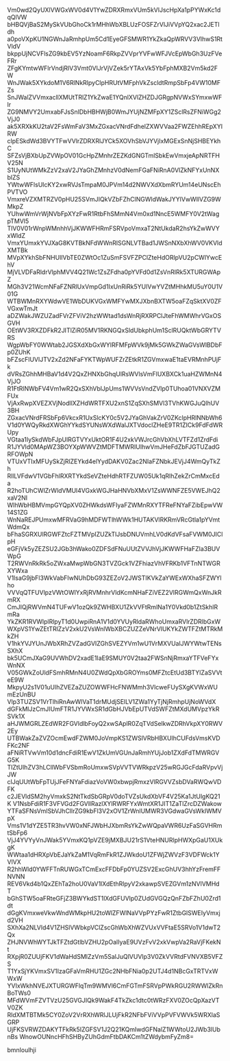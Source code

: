 Vm0wd2QyUXlVWGxWV0d4V1YwZDRXRmxVUm5kVlJscHpXa1pPYWxKc1dqQlVW
bHBQVjBaS2MySkVUbGhoCk1rMHhWbXBLUzFOSFZrVlJiVVpYQ2xac2JETldh
a0poVXpKU1NGWnJaRmhpUm5Cd1EyeGFSMWR1YkZkaQpWRVV3VlhwS1RtVldV
bkppUjNCVFlsZG9kbEV5YzNoamF6RkpZVVprYVFwWFJVcEpWbGh3UzFVeFRr
ZFgKYmtwWFlrVndjRlV3Vmt0VlJrVjVZek5rYTAxVk5YbFphMXB2Vm5kd2FW
WnJWak5XYkdoM1V6RlNkRlpyClpHRUtVMFphVkZscldtRmpSbFp4VW10MFZs
SnJWalZVVmxacllXMUtTRlZ1YkZwaE1YQnlXVlZHZDJGRgpNVWxSYmxwWFlr
ZG9NMVY2UmxabFJsSnlDbHBHWjB0WmJYUjNZMFpXY1ZSclRsZFNiWGg2VjJ0
ak5XRXkKU2taV2FsWmFaV3MxZGxacVNrdFdhelZXWVVaa2FWZEhhREpXYlRW
clpESkdWd3BVYTFwVVlrZDRXRlJYCk5XOVhSbVJYVjIxMGExSnNjSHBEYkhC
SFZsVjBXbUpZVWpOV01GcHpZMnhrZEZKdGNGTmlSbkEwVmxjeApNRTFHV25N
S1UyNUtWMkZzV2xaV2JYaGhZMnhzV0dNemFGaFNiRnA0VlZkNFYxUnNXblZS
YWtwWFlsUlcKY2xwRVJsTmpaM0JPVm14d2NWVXdXbmRYUm14eUNscEhPVTVO
VmxreVZXMTRZV0pHU25SVmJIQkVZbFZhClNGWldWakJYYlVwWllVZG9WMkpZ
YUhwWmVrWjNVbFpXYzFwR1RtbFhSMmN4Vm0xd1NncE5WMFY0V2tWagpTMVl5
TlV0V01rWnpWMnhhVjJKWWFHRmFSRVpoVmxaT2NtUkdaR2hsYkZwWVYxWldZ
VmxYUmxkYVJXaG8KVTBkNFdWWnRlSGNLVTBad1JWSnNXbXhWV0VKVldXMTBk
MVpXYkhSbFNHUllVbTE0ZWtOc1ZuSmFSVFZPClZteHdORlpVU2pCWlYwcEhV
MjVLVDFaRldrVlphMVV4Q21Wc1ZsZFdha0pYVFd0d1ZsVnRlRk5XTURGWApZ
MGh3V21WcmNFaFZNRlUxVmpGd1IxUnRiRk5YUlVwYVZtMHhkMU5uY0U1V01G
WTBWMnRXYWdwVE1WbDUKVGxWMFYwMXJXbnBXTW5oaFZqSktXV0ZFVGxwTmJt
aDZWakJWZUZadFVrZFViV2hzWWtad1dsWnRjRXRPClJteFhWMWhrVGxOSGVH
OEtWV3RXZDFkR2JITlZiR05MV1RKNGQxSldUbkphUm1SclRUQktWbGRYTVRS
WgpWbFY0WWtab2JGSXdXbGxWYlRFMFpWVk9jMk5GWkZWaGVsWlBDbFp0ZUhK
bFZscFlUVlJTV2xZd2NFaFYKTWpWUFZrZEtkR1ZGVmxwaE1taEVRMnhPUjFk
dVRsZGhhMHBaV1d4V2QxZHNXbGhqUlRsWVlsVmFlUXBXCk1uaHZWMnN4VjJO
R1FtRlNWbFV4Vm1wR2QxSXhVblJpUms1WVVsVndZVlp0TUhoa01VNXVZMFUx
VjAxRwpXVEZXVjNodllXZHdWRTFXU2xnS1ZqSXhSMVl3TVhKWGJuQlhUV3BH
ZGxacVNrdFRSbFp6VkcxR1UxSlcKY0c5V2JYaGhVakZrV0ZKclpHRlNNbWh6
V1d0YWQyRkdXWGhYYkdSYUNsWXdWalJXTVdoclZHeE9TR1ZICk9FdFdWRUpy
VGtaa1IySkdWbFJpUlRGTVYxUktOR1F4U2xkVWJrcGhVbXhLVTFZd1ZrdFdi
R1JYVld0MApWZ3BOYXpWWVZtMDFTMWRIUlhwVmJHeFdZbFJGTUZadGRFOWpN
VTUxVTIxMFUySkZjRlZEYkd4elYydDAKV0Zac2NIaFZNbkJEVjJ4WmQyTkZh
RllLVFdwV1VGbFhlRXRTYkdSeVZteHdhRTFZUW05Uk1qRlhZekZrCmMxcEda
R2hoTUhCWlZrWldVMUl4VGxkWGJHaHNVbXMxV1ZsWWNFZE5VWEJhQ2xaV2NI
WlhWbHBMVmpGYQpXV0ZHWkdsWFIyaFZWMnRXYTFReFNYaFZibEpwVW14S1ZG
WnNaREJPUmxwMFRVaG9hMDFWTlhWWk1HUTAKVlRKRmVRcGtla1pYVmtWdmQx
bFhaSGRXUlRGWFZtcFZTMVpIZUZkTlJsbDNUVmhLV0dKdVFsaFVWM0JIClpH
eGFjVk5yZEZSU2JGb3hWako0ZDFSdFNuUUtZVVJhVjJKWWFHaFZla3BUVWpG
T2RWVnRkRk5oZWxaMwpWbGN3TVZGck1VZFhiazVhVFRKb1VFTnNTWGRXYWxa
V1lsaG9jbFl3WkVabFIwNUhDbG93ZEZoV2JWSTIKVkZaYWExWXhaSFZWYlho
VVVqQTFUVlpzVWtOWlYxRjRVMnhrVldKcmNHaFZiVEZ2VlRGWmQxWnJkRmRX
CmJIQjRWVmN4TUFwV1ozQk9ZWHBXU1ZkVVFtRmlNa1Y0Vkd0b1ZtSkhlRmRa
YkZKR1RVWlplRlpyT1d0UwpiRnA1V1d0YVUyRldaRWhoUmxaRVlrZDRlbGxW
WXpVS1YwZEtTRlZzV2xkU2VsWnlWbXBCZUZZeVNrVlUKYkZWTFZtMTRkMkZH
V1hkYVJYUnJWbXRhZVZadGVIZGhSVEZYVm1wU1VrMXVUalJWYWtwTENsSXhX
bk5UCmJXaG9UVWhDV2xadE1IaE9SMUY0V2taa2FWSnNjRmxaYTFVeFYxWnNX
V05GWkZoUldFSmhRMnN4U0ZWdQpXbGROYms0MFZtcEtUd3BTYlZaSVVteE9W
MkpyU2s1V01uUlhZVEZaZUZOWWFHcFNWMmh3VlcweFUySXgKVWxWUmEzUnBU
Vlp3TUZSV1VrTlhiRnAwWlVaT1drMUdjSElLV1ZWa1YyTjNjRmhpUjNoWVdX
dGFkMlJzCmJIUmFTR1JYVWxSR1dGbHJVbEpUTVdSWFZtMXdUMVpzYkRSVk1X
aHJWMGRLZEdWR2FGVldlbFoyQ2xwSAplR0ZqTVdSelkwZDRhVkpXY0RWV2Ey
UTBWakZaZVZOcmEwdFZWM0JoVmpKS1ZWSlVRbHBXUlhCUFdsVmsKVDFKc2NF
aFNiRTVwVm10d1dncFdiR1EwV1ZkUmVGUnJaRmhYUjJob1ZXdFdTMWRGVG5K
TlZtUlhZV3hLCllWbFVSbmRoUmxwSVpVVTVWRkpzV25wRGJGcFdaRVpvVjJW
clJqUUtWbFpTUjJFeFNYaFdiazVoVW0xbwpjRmxzVlRGVVZsbDVaRWQwVDFK
c2JEVldSM2hyVmxkS2NtTkdSbGRpV0doTVZsUkdXbVF4V25Ka1JtUlgKQ21K
V1NsbFdiR1F3VFVGd2FGVllRazlXYlRWRFYxWmtXR1JIT1ZaTlZrcDZWakow
YTFaSFNsVmlSbVJhCllrZG9kbFl3V2xOV1ZrWnlUMWR3VGdwaGVsWklWMVpX
Vms1V1dYZE5TR3hvVW0xNFJWbHJXbmRsYkZwWQpaVWR6UzFaSGVHRmtSbFp6
VjJ4YVYyVnJWak5YVmxKQ1pVZE9jMXBJU21rS1VteHNURlpHWXpGaU1XUkgK
WWtaa1dHRXpVbEJaYkZaM1VqRmFkR1ZJWkdoU1ZFWjZWVzF3VDFWck1YVlVX
R2hhWld0YWFFTnRUWGxTCmExcFFDbFp0YUZSV2ExcGhUV3hhYzFremFFNVNN
REV6Vkd4b1QxZEhTa2hoU0VaV1lXdEthRlpyV2xkawpSVEZGVm1zNVlVMHdT
bGhSTW5oaFRteGFjZ3BWYkdST1lXdGFUVlp0ZUdGVGQzQnFZbFZhU0Zrd1dt
dGgKVmxweVkwWndWMkpHU2toWlZFWlNaVVpPYzFwR1ZtbGlSWEIyVmxjd2VH
SXhXa2NLVld4V1ZHSlVWbkpVClZscGhWbXhWZVUxVVFtaE5SRVo1V1dwT2Qx
ZHJNVWhWYTJkTFZtdGtlbVZHU2pOalIyaE9UVzFvV2xkVwpVa2RaVjFKekNt
RXpjR0ZUUjFKV1dWaHdSMlZzVm5SalJuQlVUVlp3V0ZkVVRtdFVNVXB5VFZS
T1YxSjYKVmxSV1IzaGFaVmRHU1ZGc2NHbFNia0p2UTJ4d1NBcGxTRTVxWWxW
YVIxWkhNVEJXTURGWFlqTm9WMVl6CmFGTmFSRVpPWkRGU2RWWlZkRnBoTWs0
MFdWVmFZVTVzU25GVGJIQk9WakF4TkZkc1dtc0tWRzFXV0ZOcQpXazVTV0ZK
RldXMTBTMk5CY0ZoV2VrRXhWRlJLUjFkR2NFbFViVVpPVFVWVk5WRXlaSGRP
UjFKSVRWZDAKYTFkRk5IZGFSV1J2Q21KQmIwdGFNalZ1WWtoU2JWb3lUbnBs
WnowOUNncHFhSHByZUhGdmFtbDAKCm1tZWdybmFyZm8=

bmnloulhji
